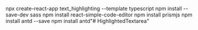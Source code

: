 npx create-react-app text_highlighting --template typescript
npm install --save-dev sass
npm install react-simple-code-editor
npm install prismjs
npm install antd --save
npm install antd"# HighlightedTextarea" 
